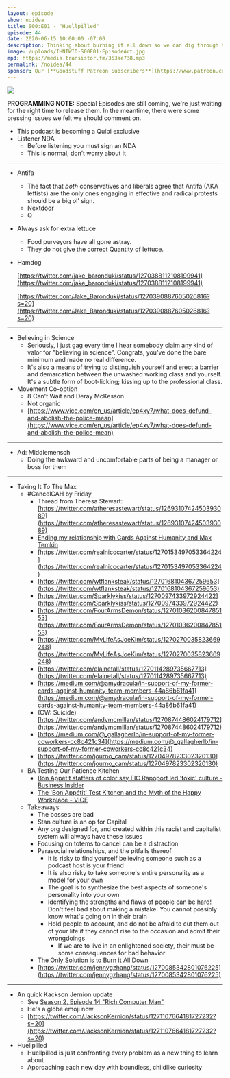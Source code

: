 ```yaml
---
layout: episode
show: noidea
title: S00:E01 - "Huellpilled"
episode: 44
date: 2020-06-15 10:00:00 -07:00
description: Thinking about burning it all down so we can dig through the ashes with childlike wonder.
image: /uploads/IHNIWID-S00E01-EpisodeArt.jpg
mp3: https://media.transistor.fm/353ae738.mp3
permalink: /noidea/44
sponsor: Our [**Goodstuff Patreon Subscribers**](https://www.patreon.com/goodstuff "Goodstuff on Patreon") and listeners just like you! Support your favorite podcasts directly to get exclusive unedited episodes and more.
---
```


![](/uploads/IHNIWID-S00E01-EpisodeArt.jpg)

**PROGRAMMING NOTE:** Special Episodes are still coming, we're just waiting for the right time to release them. In the meantime, there were some pressing issues we felt we should comment on.


- This podcast is becoming a Quibi exclusive
- Listener NDA
    - Before listening you must sign an NDA
    - This is normal, don’t worry about it

---

- Antifa
    - The fact that *both* conservatives and liberals agree that Antifa (AKA leftists) are the only ones engaging in effective and radical protests should be a big ol’ sign.
    - Nextdoor
    - Q
- Always ask for extra lettuce
    - Food purveyors have all gone astray.
    - They do not give the correct Quantity of lettuce.
- Hamdog

    [https://twitter.com/jake_baronduki/status/1270388112108199941](https://twitter.com/jake_baronduki/status/1270388112108199941)

    [https://twitter.com/Jake_Baronduki/status/1270390887605026816?s=20](https://twitter.com/Jake_Baronduki/status/1270390887605026816?s=20)

---

- Believing in Science
    - Seriously, I just gag every time I hear somebody claim any kind of valor for "believing in science". Congrats, you've done the bare minimum and made no real difference.
    - It's also a means of trying to distinguish yourself and erect a barrier and demarcation between the unwashed working class and yourself. It's a subtle form of boot-licking; kissing up to the professional class.
- Movement Co-option
    - 8 Can't Wait and Deray McKesson
    - Not organic
    - [https://www.vice.com/en_us/article/ep4xy7/what-does-defund-and-abolish-the-police-mean](https://www.vice.com/en_us/article/ep4xy7/what-does-defund-and-abolish-the-police-mean)

---

- Ad: Middlemensch
    - Doing the awkward and uncomfortable parts of being a manager or boss for them

---

- Taking It To The Max
    - #CancelCAH by Friday
        - Thread from Theresa Stewart: [https://twitter.com/atheresastewart/status/1269310742450393089](https://twitter.com/atheresastewart/status/1269310742450393089)
        - [Ending my relationship with Cards Against Humanity and Max Temkin](https://medium.com/@anitasarkeesian/ending-my-relationship-with-cards-against-humanity-and-max-temkin-2f25108dfeb4)
        - [https://twitter.com/realnicocarter/status/1270153497053364224](https://twitter.com/realnicocarter/status/1270153497053364224)
        - [https://twitter.com/wtflanksteak/status/1270168104367259653](https://twitter.com/wtflanksteak/status/1270168104367259653)
        - [https://twitter.com/Sparklykiss/status/1270097433972924422](https://twitter.com/Sparklykiss/status/1270097433972924422)
        - [https://twitter.com/FourArmsDemon/status/1270103620084785153](https://twitter.com/FourArmsDemon/status/1270103620084785153)
        - [https://twitter.com/MyLifeAsJoeKim/status/1270270035823669248](https://twitter.com/MyLifeAsJoeKim/status/1270270035823669248)
        - [https://twitter.com/elainetall/status/1270114289735667713](https://twitter.com/elainetall/status/1270114289735667713)
        - [https://medium.com/@amydracula/in-support-of-my-former-cards-against-humanity-team-members-44a86b61fa41](https://medium.com/@amydracula/in-support-of-my-former-cards-against-humanity-team-members-44a86b61fa41)
        - (CW: Suicide) [https://twitter.com/andymcmillan/status/1270874486024179712](https://twitter.com/andymcmillan/status/1270874486024179712)
        - [https://medium.com/@_gallagherlb/in-support-of-my-former-coworkers-cc8c421c34](https://medium.com/@_gallagherlb/in-support-of-my-former-coworkers-cc8c421c34)
        - [https://twitter.com/journo_cam/status/1270497823302320130](https://twitter.com/journo_cam/status/1270497823302320130)
    - BA Testing Our Patience Kitchen
        - [Bon Appétit staffers of color say EIC Rapoport led 'toxic' culture - Business Insider](https://www.businessinsider.com/bon-appetit-adam-rapoport-toxic-racism-culture-2020-6)
        - [The 'Bon Appétit' Test Kitchen and the Myth of the Happy Workplace - VICE](https://www.vice.com/en_us/article/ep4znz/the-bon-appetit-test-kitchen-and-the-myth-of-the-happy-workplace)
    - Takeaways:
        - The bosses are bad
        - Stan culture is an op for Capital
        - Any org designed for, and created within this racist and capitalist system will always have these issues
        - Focusing on totems to cancel can be a distraction
        - Parasocial relationships, and the pitfalls thereof
            - It is risky to find yourself believing someone such as a podcast host is your friend
            - It is also risky to take someone's entire personality as a model for your own
            - The goal is to synthesize the best aspects of someone's personality into your own
            - Identifying the strengths and flaws of people can be hard! Don't feel bad about making a mistake. You cannot possibly know what's going on in their brain
            - Hold people to account, and do not be afraid to cut them out of your life if they cannot rise to the occasion and admit their wrongdoings
                - If we are to live in an enlightened society, their must be some consequences for bad behavior
        - [The Only Solution is to Burn it All Down](https://discourseblog.substack.com/p/the-only-solution-is-to-burn-it-all)
        - [https://twitter.com/jennygzhang/status/1270085342801076225](https://twitter.com/jennygzhang/status/1270085342801076225)

---

- An quick Kackson Jernion update
    - See [Season 2, Episode 14 "Rich Computer Man"](https://goodstuff.fm/noidea/28)
    - He's a globe emoji now
    - [https://twitter.com/JacksonKernion/status/1271107664181727232?s=20](https://twitter.com/JacksonKernion/status/1271107664181727232?s=20)
- Huellpilled
    - Huellpilled is just confronting every problem as a new thing to learn about
    - Approaching each new day with boundless, childlike curiosity